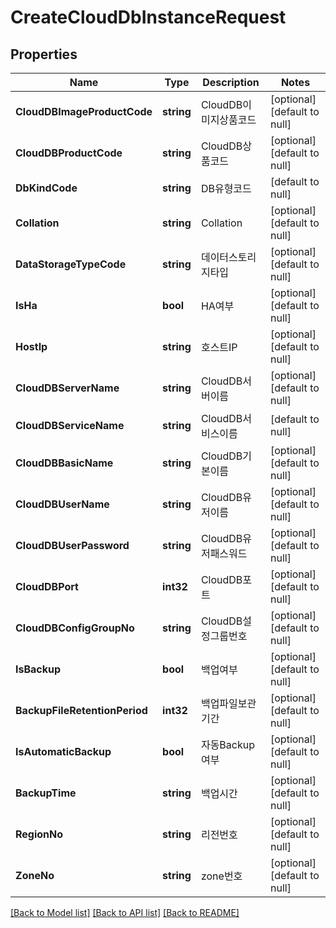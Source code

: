 # CreateCloudDbInstanceRequest

## Properties
Name | Type | Description | Notes
------------ | ------------- | ------------- | -------------
**CloudDBImageProductCode** | **string** | CloudDB이미지상품코드 | [optional] [default to null]
**CloudDBProductCode** | **string** | CloudDB상품코드 | [optional] [default to null]
**DbKindCode** | **string** | DB유형코드 | [default to null]
**Collation** | **string** | Collation | [optional] [default to null]
**DataStorageTypeCode** | **string** | 데이터스토리지타입 | [optional] [default to null]
**IsHa** | **bool** | HA여부 | [optional] [default to null]
**HostIp** | **string** | 호스트IP | [optional] [default to null]
**CloudDBServerName** | **string** | CloudDB서버이름 | [optional] [default to null]
**CloudDBServiceName** | **string** | CloudDB서비스이름 | [default to null]
**CloudDBBasicName** | **string** | CloudDB기본이름 | [optional] [default to null]
**CloudDBUserName** | **string** | CloudDB유저이름 | [optional] [default to null]
**CloudDBUserPassword** | **string** | CloudDB유저패스워드 | [optional] [default to null]
**CloudDBPort** | **int32** | CloudDB포트 | [optional] [default to null]
**CloudDBConfigGroupNo** | **string** | CloudDB설정그룹번호 | [optional] [default to null]
**IsBackup** | **bool** | 백업여부 | [optional] [default to null]
**BackupFileRetentionPeriod** | **int32** | 백업파일보관기간 | [optional] [default to null]
**IsAutomaticBackup** | **bool** | 자동Backup여부 | [optional] [default to null]
**BackupTime** | **string** | 백업시간 | [optional] [default to null]
**RegionNo** | **string** | 리전번호 | [optional] [default to null]
**ZoneNo** | **string** | zone번호 | [optional] [default to null]

[[Back to Model list]](../README.md#documentation-for-models) [[Back to API list]](../README.md#documentation-for-api-endpoints) [[Back to README]](../README.md)


